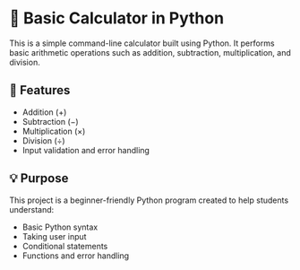 # 🧮 Basic Calculator in Python

This is a simple command-line calculator built using Python. It performs basic arithmetic operations such as addition, subtraction, multiplication, and division.

## 📌 Features

- Addition (+)
- Subtraction (−)
- Multiplication (×)
- Division (÷)
- Input validation and error handling

## 💡 Purpose

This project is a beginner-friendly Python program created to help students understand:

- Basic Python syntax
- Taking user input
- Conditional statements
- Functions and error handling

